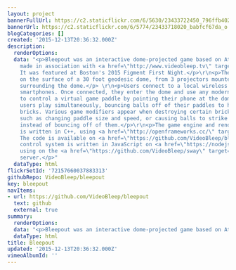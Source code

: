 ```yaml
---
layout: project
bannerFullUrl: https://c2.staticflickr.com/6/5630/23433722450_796ffb4022_h.jpg
bannerUrl: https://c2.staticflickr.com/6/5774/23433718020_babfcf67da_o.jpg
blogCategories: []
created: '2015-12-13T20:36:32.000Z'
description:
  renderOptions: 
  data: "<p>Bleepout was an interactive dome-projected game based on Atari's Breakout,
    made in association with <a href=\"http://www.videobleep.tv\" target=\"_blank\">VideoBleep</a>.
    It was featured at Boston's 2015 Figment First Night.</p>\r\n<p>The game is projected
    on the surface of a 30 foot geodesic dome, from 3 projectors mounted on towers
    surrounding the dome.</p> \r\n<p>Users connect to a local wireless network using
    smartphones. Once connected, they enter the dome and use any modern mobile browser
    to control a virtual game paddle by pointing their phone at the dome. Multiple
    users play simultaneously, bouncing balls off of their paddles to hit and destroy
    bricks. Various game modifiers appear when destroying certain bricks to add features
    such as changing paddle size and speed, or causing balls to strike through bricks
    instead of bouncing off of them.</p>\r\n<p>The game engine and rendering system
    is written in C++, using <a href=\"http://openframeworks.cc/\" target=\"_blank\">openFrameworks</a>.
    The code is available on <a href=\"https://github.com/VideoBleep/bleepout\" target=\"_blank\">github</a>.\r\nThe
    control system is written in JavaScript on <a href=\"https://nodejs.org/\" target=\"_blank\">node.js</a>,
    using on the <a href=\"https://github.com/VideoBleep/sway\" target=\"_blank\">Sway</a>
    server.</p>"
  dataType: html
flickrSetId: '72157660037883313'
githubRepo: VideoBleep/bleepout
key: bleepout
navItems:
- url: https://github.com/VideoBleep/bleepout
  text: github
  external: true
summary:
  renderOptions: 
  data: "<p>Bleepout was an interactive dome-projected game based on Atari's Breakout</p>"
  dataType: html
title: Bleepout
updated: '2015-12-13T20:36:32.000Z'
vimeoAlbumId: ''
---
```

